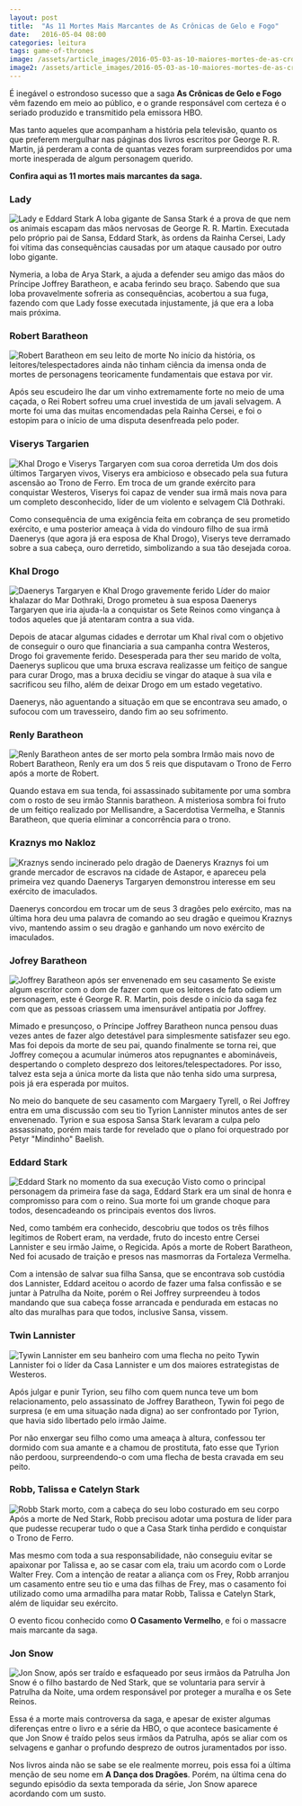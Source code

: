 ```yaml
---
layout: post
title:  "As 11 Mortes Mais Marcantes de As Crônicas de Gelo e Fogo"
date:   2016-05-04 08:00
categories: leitura
tags: game-of-thrones
image: /assets/article_images/2016-05-03-as-10-maiores-mortes-de-as-cronicas-de-gelo-e-fogo/game-of-throne.jpg
image2: /assets/article_images/2016-05-03-as-10-maiores-mortes-de-as-cronicas-de-gelo-e-fogo/game-of-throne2.jpg
---
```


É inegável o estrondoso sucesso que a saga **As Crônicas de Gelo e Fogo** vêm fazendo em meio ao público, e o grande responsável
com certeza é o seriado produzido e transmitido pela emissora HBO.

Mas tanto aqueles que acompanham a história pela televisão, quanto os que preferem mergulhar nas páginas dos livros escritos por
George R. R. Martin, já perderam a conta de quantas vezes foram surpreendidos por uma morte inesperada de algum personagem querido.

**Confira aqui as 11 mortes mais marcantes da saga.**

### Lady
![Lady e Eddard Stark](/assets/article_images/2016-05-03-as-10-maiores-mortes-de-as-cronicas-de-gelo-e-fogo/lady-eddard-stark.jpg)
A loba gigante de Sansa Stark é a prova de que nem os animais escapam das mãos nervosas de George R. R. Martin.
Executada pelo próprio pai de Sansa, Eddard Stark, às ordens da Rainha Cersei, Lady foi vítima das consequências causadas
por um ataque causado por outro lobo gigante.

Nymeria, a loba de Arya Stark, a ajuda a defender seu amigo das mãos do Príncipe Joffrey Baratheon, e acaba ferindo seu braço.
Sabendo que sua loba provavelmente sofreria as consequências, acobertou a sua fuga, fazendo com que Lady fosse executada injustamente, já que era a loba mais próxima.

### Robert Baratheon
![Robert Baratheon em seu leito de morte](/assets/article_images/2016-05-03-as-10-maiores-mortes-de-as-cronicas-de-gelo-e-fogo/robert-baratheon.jpg)
No início da história, os leitores/telespectadores ainda não tinham ciência da imensa onda de mortes de personagens teoricamente fundamentais que estava por vir.

Após seu escudeiro lhe dar um vinho extremamente forte no meio de uma caçada, o Rei Robert sofreu uma cruel investida de um javali selvagem. A morte foi uma das muitas
encomendadas pela Rainha Cersei, e foi o estopim para o início de uma disputa desenfreada pelo poder.

### Viserys Targarien
![Khal Drogo e Viserys Targaryen com sua coroa derretida](/assets/article_images/2016-05-03-as-10-maiores-mortes-de-as-cronicas-de-gelo-e-fogo/viserys-targaryen.jpg)
Um dos dois últimos Targaryen vivos, Viserys era ambicioso e obsecado pela sua futura ascensão ao Trono de Ferro. Em troca de um grande exército para conquistar Westeros, Viserys foi capaz de vender sua irmã mais nova para um completo desconhecido, líder de um violento e selvagem Clã Dothraki.

Como consequência de uma exigência feita em cobrança de seu prometido exército, e uma posterior ameaça à vida do vindouro filho de sua irmã Daenerys (que agora já era esposa de Khal Drogo), 
Viserys teve derramado sobre a sua cabeça, ouro derretido, simbolizando a sua tão desejada coroa.

### Khal Drogo
![Daenerys Targaryen e Khal Drogo gravemente ferido](/assets/article_images/2016-05-03-as-10-maiores-mortes-de-as-cronicas-de-gelo-e-fogo/khal-drogo.jpg)
Líder do maior khalazar do Mar Dothraki, Drogo prometeu à sua esposa Daenerys Targaryen que iria ajuda-la a conquistar os Sete Reinos
como vingança à todos aqueles que já atentaram contra a sua vida.

Depois de atacar algumas cidades e derrotar um Khal rival com o objetivo de conseguir o ouro que financiaria a sua campanha contra Westeros, Drogo foi gravemente ferido.
Desesperada para ther seu marido de volta, Daenerys suplicou que uma bruxa escrava realizasse um feitiço de sangue para curar Drogo, mas a bruxa decidiu se vingar do ataque à sua vila
e sacrificou seu filho, além de deixar Drogo em um estado vegetativo.

Daenerys, não aguentando a situação em que se encontrava seu amado, o sufocou com um travesseiro, dando fim ao seu sofrimento.

### Renly Baratheon
![Renly Baratheon antes de ser morto pela sombra](/assets/article_images/2016-05-03-as-10-maiores-mortes-de-as-cronicas-de-gelo-e-fogo/renly-baratheon.jpg)
Irmão mais novo de Robert Baratheon, Renly era um dos 5 reis que disputavam o Trono de Ferro após a morte de Robert.

Quando estava em sua tenda, foi assassinado subitamente por uma sombra com o rosto de seu irmão Stannis baratheon.
A misteriosa sombra foi fruto de um feitiço realizado por Mellisandre, a Sacerdotisa Vermelha, e Stannis Baratheon, que queria eliminar a concorrência para o trono.

### Kraznys mo Nakloz 
![Kraznys sendo incinerado pelo dragão de Daenerys](/assets/article_images/2016-05-03-as-10-maiores-mortes-de-as-cronicas-de-gelo-e-fogo/dracarys.jpg)
Kraznys foi um grande mercador de escravos na cidade de Astapor, e apareceu pela primeira vez quando Daenerys Targaryen demonstrou interesse em seu exército de imaculados.

Daenerys concordou em trocar um de seus 3 dragões pelo exército, mas na última hora deu uma palavra de comando ao seu dragão e queimou Kraznys vivo, mantendo assim o seu dragão e ganhando um novo exército de imaculados.

### Jofrey Baratheon
![Joffrey Baratheon após ser envenenado em seu casamento](/assets/article_images/2016-05-03-as-10-maiores-mortes-de-as-cronicas-de-gelo-e-fogo/joffrey-baratheon.jpg)
Se existe algum escritor com o dom de fazer com que os leitores de fato odiem um personagem, este é George R. R. Martin, pois desde o início da saga fez com que as pessoas criassem uma
imensurável antipatia por Joffrey.

Mimado e presunçoso, o Príncipe Joffrey Baratheon nunca pensou duas vezes antes de fazer algo detestável para simplesmente satisfazer seu ego. Mas foi depois da morte de seu pai, quando finalmente se torna rei, que Joffrey
começou a acumular inúmeros atos repugnantes e abomináveis, despertando o completo desprezo dos leitores/telespectadores. Por isso, talvez esta seja a única morte da lista que não tenha sido uma surpresa, pois já era esperada por muitos.

No meio do banquete de seu casamento com Margaery Tyrell, o Rei Joffrey entra em uma discussão com seu tio Tyrion Lannister minutos antes de ser envenenado. Tyrion e sua esposa Sansa Stark levaram a culpa pelo assassinato, porém mais tarde for revelado
que o plano foi orquestrado por Petyr "Mindinho" Baelish.

### Eddard Stark
![Eddard Stark no momento da sua execução](/assets/article_images/2016-05-03-as-10-maiores-mortes-de-as-cronicas-de-gelo-e-fogo/eddard-stark.jpg)
Visto como o principal personagem da primeira fase da saga, Eddard Stark era um sinal de honra e compromisso para com o reino. Sua morte foi um grande choque para todos, desencadeando os principais eventos dos livros.

Ned, como também era conhecido, descobriu que todos os três filhos legítimos de Robert eram, na verdade, fruto do incesto entre Cersei Lannister e seu irmão Jaime, o Regicida. Após a morte de Robert Baratheon, Ned foi acusado de traição e presos nas masmorras da Fortaleza Vermelha.

Com a intensão de salvar sua filha Sansa, que se encontrava sob custódia dos Lannister, Eddard aceitou o acordo de fazer uma falsa confissão e se juntar à Patrulha da Noite, porém o Rei Joffrey
surpreendeu à todos mandando que sua cabeça fosse arrancada e pendurada em estacas no alto das muralhas para que todos, inclusive Sansa, vissem.

### Twin Lannister
![Tywin Lannister em seu banheiro com uma flecha no peito](/assets/article_images/2016-05-03-as-10-maiores-mortes-de-as-cronicas-de-gelo-e-fogo/tywin-lannister.jpg)
Tywin Lannister foi o líder da Casa Lannister e um dos maiores estrategistas de Westeros. 

Após julgar e punir Tyrion, seu filho com quem nunca teve um bom relacionamento, pelo assassinato de Joffrey Baratheon,
Tywin foi pego de surpresa (e em uma situação nada digna) ao ser confrontado por Tyrion, que havia sido libertado pelo irmão Jaime. 

Por não enxergar seu filho como uma ameaça à altura, confessou ter dormido com sua amante e a chamou de prostituta, fato esse que Tyrion não perdoou, surpreendendo-o com uma flecha de besta cravada em seu peito.

### Robb, Talissa e Catelyn Stark
![Robb Stark morto, com a cabeça do seu lobo costurado em seu corpo](/assets/article_images/2016-05-03-as-10-maiores-mortes-de-as-cronicas-de-gelo-e-fogo/robb-stark.jpg)
Após a morte de Ned Stark, Robb precisou adotar uma postura de líder para que pudesse recuperar tudo o que a Casa Stark tinha perdido e conquistar o Trono de Ferro.

Mas mesmo com toda a sua responsabilidade, não conseguiu evitar se apaixonar por Talissa e, ao se casar com ela, traiu um acordo com o Lorde Walter Frey.
Com a intenção de reatar a aliança com os Frey, Robb arranjou um casamento entre seu tio e uma das filhas de Frey, mas o casamento foi utilizado como uma armadilha para matar
Robb, Talissa e Catelyn Stark, além de liquidar seu exército.

O evento ficou conhecido como **O Casamento Vermelho**, e foi o massacre mais marcante da saga.

### Jon Snow
![Jon Snow, após ser traído e esfaqueado por seus irmãos da Patrulha](/assets/article_images/2016-05-03-as-10-maiores-mortes-de-as-cronicas-de-gelo-e-fogo/john-snow.jpg)
Jon Snow é o filho bastardo de Ned Stark, que se voluntaria para servir à Patrulha da Noite, uma ordem responsável por proteger a muralha e os Sete Reinos.

Essa é a morte mais controversa da saga, e apesar de exister algumas diferenças entre o livro e a série da HBO, o que acontece basicamente é que Jon Snow é traído pelos
seus irmãos da Patrulha, após se aliar com os selvagens e ganhar o profundo desprezo de outros juramentados por isso.

Nos livros ainda não se sabe se ele realmente morreu, pois essa foi a última menção de seu nome em **A Dança dos Dragões**. Porém, na última cena do segundo episódio da sexta temporada da série,
Jon Snow aparece acordando com um susto.

